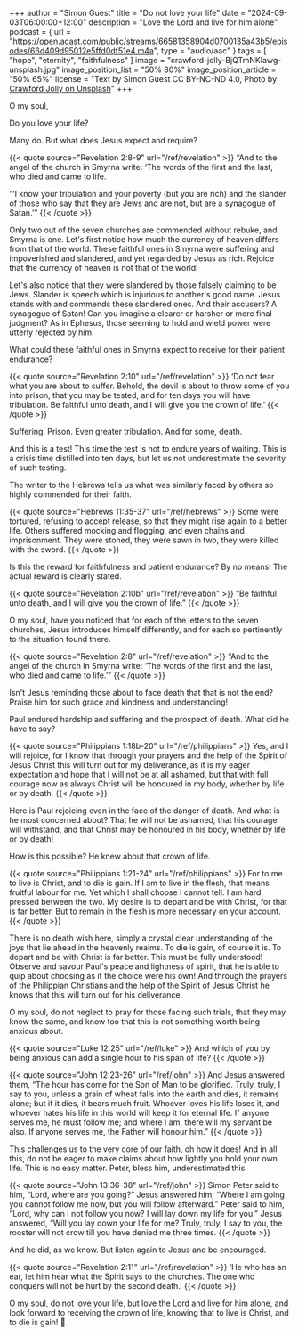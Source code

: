 +++
author = "Simon Guest"
title = "Do not love your life"
date = "2024-09-03T06:00:00+12:00"
description = "Love the Lord and live for him alone"
podcast = { url = "https://open.acast.com/public/streams/66581358904d0700135a43b5/episodes/66d409d95012e5ffd0df51e4.m4a", type = "audio/aac" }
tags = [ "hope", "eternity", "faithfulness" ]
image = "crawford-jolly-BjQTmNKlawg-unsplash.jpg"
image_position_list = "50% 80%"
image_position_article = "50% 65%"
license = "Text by Simon Guest CC BY-NC-ND 4.0, Photo by [Crawford Jolly on Unsplash](https://unsplash.com/photos/white-brick-wall-with-black-and-white-graffiti-BjQTmNKlawg)"
+++

O my soul,

Do you love your life?

Many do. But what does Jesus expect and require?

{{< quote source="Revelation 2:8-9" url="/ref/revelation" >}}
“And to the angel of the church in Smyrna write: ‘The words of the first and the last, who died and came to life.

“‘I know your tribulation and your poverty (but you are rich) and the slander of those who say that they are Jews and are not, but are a synagogue of Satan.’”
{{< /quote >}}

Only two out of the seven churches are commended without rebuke, and Smyrna is one. Let's first notice how much the currency of heaven differs from that of the world. These faithful ones in Smyrna were suffering and impoverished and slandered, and yet regarded by Jesus as rich. Rejoice that the currency of heaven is not that of the world!

Let's also notice that they were slandered by those falsely claiming to be Jews. Slander is speech which is injurious to another's good name. Jesus stands with and commends these slandered ones. And their accusers? A synagogue of Satan! Can you imagine a clearer or harsher or more final judgment? As in Ephesus, those seeming to hold and wield power were utterly rejected by him.

What could these faithful ones in Smyrna expect to receive for their patient endurance?

{{< quote source="Revelation 2:10" url="/ref/revelation" >}}
‘Do not fear what you are about to suffer. Behold, the devil is about to throw some of you into prison, that you may be tested, and for ten days you will have tribulation. Be faithful unto death, and I will give you the crown of life.’
{{< /quote >}}

Suffering. Prison. Even greater tribulation. And for some, death.

And this is a test! This time the test is not to endure years of waiting. This is a crisis time distilled into ten days, but let us not underestimate the severity of such testing.

The writer to the Hebrews tells us what was similarly faced by others so highly commended for their faith.

{{< quote source="Hebrews 11:35-37" url="/ref/hebrews" >}}
Some were tortured, refusing to accept release, so that they might rise again to a better life. Others suffered mocking and flogging, and even chains and imprisonment. They were stoned, they were sawn in two, they were killed with the sword.
{{< /quote >}}

Is this the reward for faithfulness and patient endurance? By no means! The actual reward is clearly stated.

{{< quote source="Revelation 2:10b" url="/ref/revelation" >}}
“Be faithful unto death, and I will give you the crown of life.”
{{< /quote >}}

O my soul, have you noticed that for each of the letters to the seven churches, Jesus introduces himself differently, and for each so pertinently to the situation found there.

{{< quote source="Revelation 2:8" url="/ref/revelation" >}}
“And to the angel of the church in Smyrna write: ‘The words of the first and the last, who died and came to life.’”
{{< /quote >}}

Isn't Jesus reminding those about to face death that that is not the end? Praise him for such grace and kindness and understanding!

Paul endured hardship and suffering and the prospect of death. What did he have to say?

{{< quote source="Philippians 1:18b-20" url="/ref/philippians" >}}
Yes, and I will rejoice, for I know that through your prayers and the help of the Spirit of Jesus Christ this will turn out for my deliverance, as it is my eager expectation and hope that I will not be at all ashamed, but that with full courage now as always Christ will be honoured in my body, whether by life or by death.
{{< /quote >}}

Here is Paul rejoicing even in the face of the danger of death. And what is he most concerned about? That he will not be ashamed, that his courage will withstand, and that Christ may be honoured in his body, whether by life or by death!

How is this possible? He knew about that crown of life.

{{< quote source="Philippians 1:21-24" url="/ref/philippians" >}}
For to me to live is Christ, and to die is gain. If I am to live in the flesh, that means fruitful labour for me. Yet which I shall choose I cannot tell. I am hard pressed between the two. My desire is to depart and be with Christ, for that is far better. But to remain in the flesh is more necessary on your account.
{{< /quote >}}

There is no death wish here, simply a crystal clear understanding of the joys that lie ahead in the heavenly realms. To die is gain, of course it is. To depart and be with Christ is far better. This must be fully understood! Observe and savour Paul's peace and lightness of spirit, that he is able to quip about choosing as if the choice were his own! And through the prayers of the Philippian Christians and the help of the Spirit of Jesus Christ he knows that this will turn out for his deliverance.

O my soul, do not neglect to pray for those facing such trials, that they may know the same, and know too that this is not something worth being anxious about.

{{< quote source="Luke 12:25" url="/ref/luke" >}}
And which of you by being anxious can add a single hour to his span of life?⁠
{{< /quote >}}

{{< quote source="John 12:23-26" url="/ref/john" >}}
And Jesus answered them, “The hour has come for the Son of Man to be glorified. Truly, truly, I say to you, unless a grain of wheat falls into the earth and dies, it remains alone; but if it dies, it bears much fruit. Whoever loves his life loses it, and whoever hates his life in this world will keep it for eternal life. If anyone serves me, he must follow me; and where I am, there will my servant be also. If anyone serves me, the Father will honour him.”
{{< /quote >}}

This challenges us to the very core of our faith, oh how it does! And in all this, do not be eager to make claims about how lightly you hold your own life. This is no easy matter. Peter, bless him, underestimated this.

{{< quote source="John 13:36-38" url="/ref/john" >}}
Simon Peter said to him, “Lord, where are you going?” Jesus answered him, “Where I am going you cannot follow me now, but you will follow afterward.” Peter said to him, “Lord, why can I not follow you now? I will lay down my life for you.” Jesus answered, “Will you lay down your life for me? Truly, truly, I say to you, the rooster will not crow till you have denied me three times.
{{< /quote >}}

And he did, as we know. But listen again to Jesus and be encouraged.

{{< quote source="Revelation 2:11" url="/ref/revelation" >}}
‘He who has an ear, let him hear what the Spirit says to the churches. The one who conquers will not be hurt by the second death.’
{{< /quote >}}

O my soul, do not love your life, but love the Lord and live for him alone, and look forward to receiving the crown of life, knowing that to live is Christ, and to die is gain! 🙏
